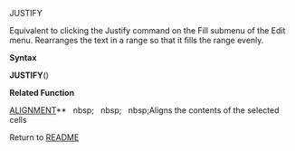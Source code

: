 JUSTIFY

Equivalent to clicking the Justify command on the Fill submenu of the
Edit menu. Rearranges the text in a range so that it fills the range
evenly.

**Syntax**

**JUSTIFY**()

**Related Function**

[ALIGNMENT](ALIGNMENT.md)**&nbsp;&nbsp;&nbsp;nbsp;&nbsp;&nbsp;&nbsp;nbsp;&nbsp;&nbsp;&nbsp;nbsp;Aligns the contents of the selected cells



Return to [README](README.md)

